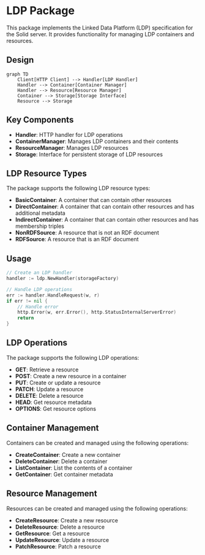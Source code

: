 # LDP Package

This package implements the Linked Data Platform (LDP) specification for the Solid server. It provides functionality for managing LDP containers and resources.

## Design

```mermaid
graph TD
    Client[HTTP Client] --> Handler[LDP Handler]
    Handler --> Container[Container Manager]
    Handler --> Resource[Resource Manager]
    Container --> Storage[Storage Interface]
    Resource --> Storage
```

## Key Components

- **Handler**: HTTP handler for LDP operations
- **ContainerManager**: Manages LDP containers and their contents
- **ResourceManager**: Manages LDP resources
- **Storage**: Interface for persistent storage of LDP resources

## LDP Resource Types

The package supports the following LDP resource types:

- **BasicContainer**: A container that can contain other resources
- **DirectContainer**: A container that can contain other resources and has additional metadata
- **IndirectContainer**: A container that can contain other resources and has membership triples
- **NonRDFSource**: A resource that is not an RDF document
- **RDFSource**: A resource that is an RDF document

## Usage

```go
// Create an LDP handler
handler := ldp.NewHandler(storageFactory)

// Handle LDP operations
err := handler.HandleRequest(w, r)
if err != nil {
    // Handle error
    http.Error(w, err.Error(), http.StatusInternalServerError)
    return
}
```

## LDP Operations

The package supports the following LDP operations:

- **GET**: Retrieve a resource
- **POST**: Create a new resource in a container
- **PUT**: Create or update a resource
- **PATCH**: Update a resource
- **DELETE**: Delete a resource
- **HEAD**: Get resource metadata
- **OPTIONS**: Get resource options

## Container Management

Containers can be created and managed using the following operations:

- **CreateContainer**: Create a new container
- **DeleteContainer**: Delete a container
- **ListContainer**: List the contents of a container
- **GetContainer**: Get container metadata

## Resource Management

Resources can be created and managed using the following operations:

- **CreateResource**: Create a new resource
- **DeleteResource**: Delete a resource
- **GetResource**: Get a resource
- **UpdateResource**: Update a resource
- **PatchResource**: Patch a resource 